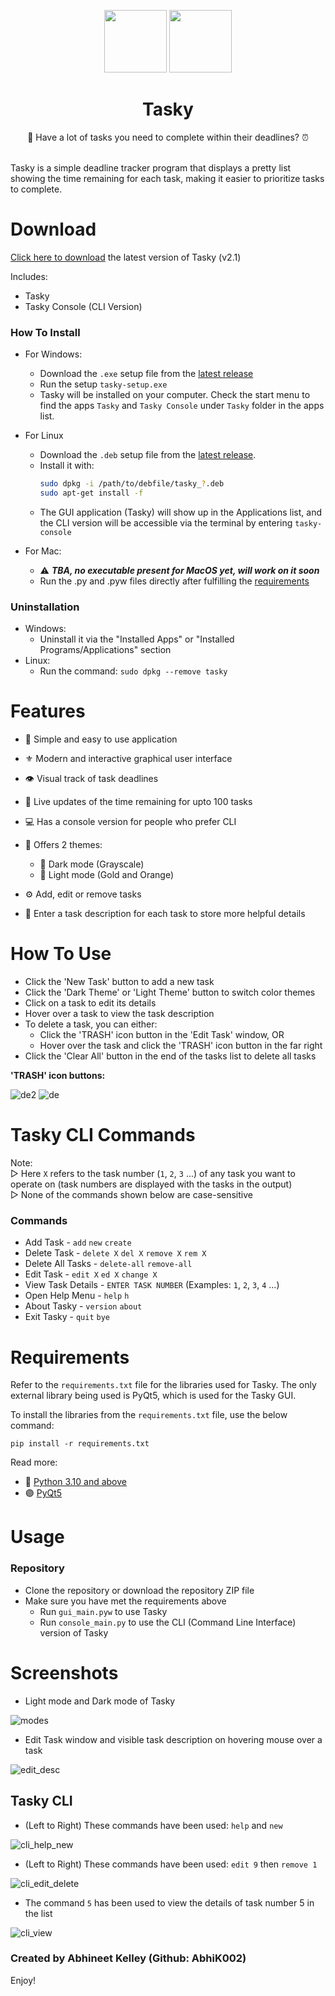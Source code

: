 <p align='center'>
<img src='https://user-images.githubusercontent.com/68178267/210774045-c83e75ae-a2f2-40e3-b260-e24139271aec.png' height=100>
<img src='https://user-images.githubusercontent.com/68178267/210774312-416d35a3-ad67-46f1-9f46-693e2592fd48.png' height=100>
<h1 align='center'> Tasky </h1>

<p align='center'> 📜 Have a lot of tasks you need to complete within their deadlines? ⏰ </p>

<br>
Tasky is a simple deadline tracker program that displays a pretty list showing the time remaining for each task, making it easier to prioritize tasks to complete.


# Download
[Click here to download](https://github.com/AbhiK002/Tasky/releases/latest) the latest version of Tasky (v2.1)

Includes:
- Tasky
- Tasky Console (CLI Version)


### How To Install
- For Windows:
  - Download the `.exe` setup file from the [latest release](https://github.com/AbhiK002/Tasky/releases/latest)
  - Run the setup `tasky-setup.exe`
  - Tasky will be installed on your computer. Check the start menu to find the apps `Tasky` and `Tasky Console` under `Tasky` folder in the apps list.

- For Linux
  - Download the `.deb` setup file from the [latest release](https://github.com/AbhiK002/Tasky/releases/latest).
  - Install it with:
    ```bash
    sudo dpkg -i /path/to/debfile/tasky_?.deb
    sudo apt-get install -f
    ```
  - The GUI application (Tasky) will show up in the Applications list, and the CLI version will be accessible via the terminal by entering `tasky-console`

- For Mac:
  - ⚠ <b>*TBA, no executable present for MacOS yet, will work on it soon*</b>
  - Run the .py and .pyw files directly after fulfilling the [requirements](#requirements)

### Uninstallation
- Windows:
  - Uninstall it via the "Installed Apps" or "Installed Programs/Applications" section
- Linux:
  - Run the command: `sudo dpkg --remove tasky`

# Features

- 🐤 Simple and easy to use application
- ⚜ Modern and interactive graphical user interface
- 👁 Visual track of task deadlines
- 🔁 Live updates of the time remaining for upto 100 tasks
- 💻 Has a console version for people who prefer CLI

- 💫 Offers 2 themes:

  - 🖤 Dark mode (Grayscale)
  - 🧡 Light mode (Gold and Orange)
 
- ⚙ Add, edit or remove tasks
- 💬 Enter a task description for each task to store more helpful details

# How To Use
- Click the 'New Task' button to add a new task
- Click the 'Dark Theme' or 'Light Theme' button to switch color themes
- Click on a task to edit its details
- Hover over a task to view the task description
- To delete a task, you can either:
  - Click the 'TRASH' icon button in the 'Edit Task' window, OR 
  - Hover over the task and click the 'TRASH' icon button in the far right
- Click the 'Clear All' button in the end of the tasks list to delete all tasks

<b> 'TRASH' icon buttons: </b>  

![de2](https://user-images.githubusercontent.com/68178267/210439366-4876bdc5-0a1a-441f-a7ae-9d8a09bd0ff8.png)
![de](https://user-images.githubusercontent.com/68178267/210439196-1b8e0773-625d-4463-bc63-39905b38752f.png)


# Tasky CLI Commands
Note:  
  ▷ Here `X` refers to the task number (`1`, `2`, `3` ...) of any task you want to operate on (task numbers are displayed with the tasks in the output)  
  ▷ None of the commands shown below are case-sensitive  

### Commands
- Add Task             -  `add` `new` `create`
- Delete Task          -  `delete X` `del X` `remove X` `rem X`
- Delete All Tasks     -  `delete-all` `remove-all`
- Edit Task            -  `edit X` `ed X` `change X`
- View Task Details    -  `ENTER TASK NUMBER` (Examples: `1`, `2`, `3`, `4` ...)
- Open Help Menu       -  `help` `h`
- About Tasky          -  `version` `about`
- Exit Tasky           -  `quit` `bye`

# Requirements
Refer to the `requirements.txt` file for the libraries used for Tasky. The only external library being used is PyQt5, which is used for the Tasky GUI.

To install the libraries from the `requirements.txt` file, use the below command:
```commandline
pip install -r requirements.txt
```

Read more:
- 🐍 [Python 3.10 and above](https://www.python.org/downloads/)
- 🟣 [PyQt5](https://pypi.org/project/PyQt5/)

# Usage
### Repository
- Clone the repository or download the repository ZIP file
- Make sure you have met the requirements above
  - Run `gui_main.pyw` to use Tasky
  - Run `console_main.py` to use the CLI (Command Line Interface) version of Tasky

# Screenshots
- Light mode and Dark mode of Tasky

![modes](https://user-images.githubusercontent.com/68178267/210431442-47c1f2c3-3be4-438f-b8a1-f77ba6f6d25a.png)

- Edit Task window and visible task description on hovering mouse over a task

![edit_desc](https://user-images.githubusercontent.com/68178267/210434733-ce5ccc60-54ee-4eb9-9b5a-f59012ea4b3b.png)

## Tasky CLI
- (Left to Right) These commands have been used: `help` and `new`

![cli_help_new](https://user-images.githubusercontent.com/68178267/210443417-900e0fb1-d0e9-4171-a60c-4e6c1b5bf897.png)

- (Left to Right) These commands have been used: `edit 9` then `remove 1`

![cli_edit_delete](https://user-images.githubusercontent.com/68178267/210443484-aa285595-8df0-46f7-9d9b-1ef421091417.png)

- The command `5` has been used to view the details of task number 5 in the list

![cli_view](https://user-images.githubusercontent.com/68178267/210443633-6425281a-ef04-4829-bf98-fc574b1001cb.png)


### Created by Abhineet Kelley (Github: AbhiK002)
Enjoy!
